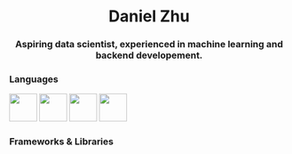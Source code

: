 <h1 align=center >Daniel Zhu</h1>
<h3 align=center >Aspiring data scientist, experienced in machine learning and backend developement.</h3>

<h3>Languages</h3>
<a href="#"><img src="https://github.com/onemarc/tech-icons/blob/main/icons/python-dark.svg" width="50"></a>
<a href="#"><img src="https://github.com/onemarc/tech-icons/blob/main/icons/javascript.svg" width="50"></a>
<a href="#"><img src="https://github.com/onemarc/tech-icons/blob/main/icons/html.svg" width="50"></a>
<a href="#"><img src="https://github.com/onemarc/tech-icons/blob/main/icons/css.svg" width="50"></a>

<h3>Frameworks & Libraries</h3>
